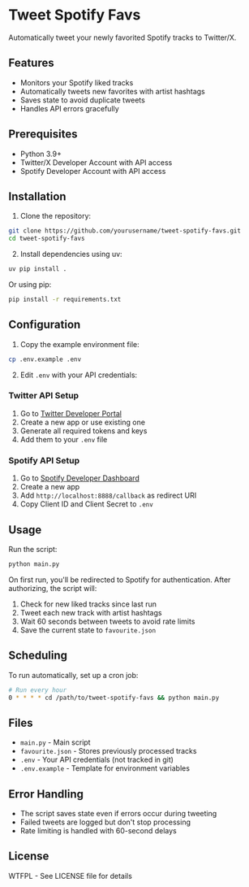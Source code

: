 # Tweet Spotify Favs

Automatically tweet your newly favorited Spotify tracks to Twitter/X.

## Features

- Monitors your Spotify liked tracks
- Automatically tweets new favorites with artist hashtags
- Saves state to avoid duplicate tweets
- Handles API errors gracefully

## Prerequisites

- Python 3.9+
- Twitter/X Developer Account with API access
- Spotify Developer Account with API access

## Installation

1. Clone the repository:
```bash
git clone https://github.com/yourusername/tweet-spotify-favs.git
cd tweet-spotify-favs
```

2. Install dependencies using uv:
```bash
uv pip install .
```

Or using pip:
```bash
pip install -r requirements.txt
```

## Configuration

1. Copy the example environment file:
```bash
cp .env.example .env
```

2. Edit `.env` with your API credentials:

### Twitter API Setup
1. Go to [Twitter Developer Portal](https://developer.twitter.com/)
2. Create a new app or use existing one
3. Generate all required tokens and keys
4. Add them to your `.env` file

### Spotify API Setup
1. Go to [Spotify Developer Dashboard](https://developer.spotify.com/dashboard)
2. Create a new app
3. Add `http://localhost:8888/callback` as redirect URI
4. Copy Client ID and Client Secret to `.env`

## Usage

Run the script:
```bash
python main.py
```

On first run, you'll be redirected to Spotify for authentication. After authorizing, the script will:
1. Check for new liked tracks since last run
2. Tweet each new track with artist hashtags
3. Wait 60 seconds between tweets to avoid rate limits
4. Save the current state to `favourite.json`

## Scheduling

To run automatically, set up a cron job:
```bash
# Run every hour
0 * * * * cd /path/to/tweet-spotify-favs && python main.py
```

## Files

- `main.py` - Main script
- `favourite.json` - Stores previously processed tracks
- `.env` - Your API credentials (not tracked in git)
- `.env.example` - Template for environment variables

## Error Handling

- The script saves state even if errors occur during tweeting
- Failed tweets are logged but don't stop processing
- Rate limiting is handled with 60-second delays

## License

WTFPL - See LICENSE file for details